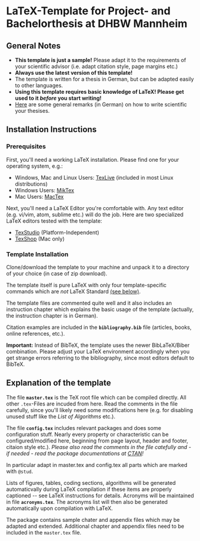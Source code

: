 # LaTeX-Template for Project- and Bachelorthesis at DHBW Mannheim

## General Notes
* __This template is just a sample!__ Please adapt it to the requirements of your scientific advisor (i.e. adapt citation style, page margins etc.)
* __Always use the latest version of this template!__
* The template is written for a thesis in German, but can be adapted easily to other languages.
* **Using this template requires basic knowledge of LaTeX! Please get used to it *before* you start writing!**
* [Here](hinweise-wissenschaftliche-arbeiten.md) are some general remarks (in German) on how to write scientific your thesises.


## Installation Instructions

### Prerequisites

First, you'll need a working LaTeX installation. Please find one for your
operating system, e.g.:

* Windows, Mac and Linux Users: [TexLive](http://www.tug.org/texlive/) (included in most Linux distributions)
* Windows Users: [MikTex](http://www.miktex.org)
* Mac Users: [MacTex](http://www.tug.org/mactex/index.html)

Next, you'll need a LaTeX Editor you're comfortable with. Any text editor (e.g. vi/vim, atom, sublime etc.) will do the job. Here are two specialized LaTeX editors tested with the template:

* [TexStudio](http://www.texstudio.org) (Platform-Independent)
* [TexShop](http://pages.uoregon.edu/koch/texshop/) (Mac only)

### Template Installation

Clone/download the template to your machine and unpack it to a directory of your choice (in case of zip download).

The template itself is pure LaTeX with only four template-specific commands which are _not_ LaTeX Standard [(see below)](#markdown-header-template-specific-commands).

The template files are commented quite well and it also includes an instruction chapter which explains the basic usage of the template (actually, the instruction chapter is in German).

Citation examples are included in the **`bibliography.bib`** file (articles, books, online references, etc.).

**Important:** Instead of BibTeX, the template uses the newer BibLaTeX/Biber combination. Please adjust your LaTeX environment accordingly when you get strange errors referring to the bibliography, since most editors default to BibTeX.

## Explanation of the template
The file **`master.tex`** is the TeX root file which can be compiled directly. All other `.tex`-Files are incuded from here. Read the comments in the file carefully, since you'll likely need some modifications here (e.g. for disabling unused stuff like the *List of Algorithms* etc.).

The file **`config.tex`** includes relevant packages and does some configuration stuff. Nearly every property or characteristic can be configured/modified here, beginning from page layout, header and footer, citaion style etc.). *Please also read the comments in the file catefully and - if needed - read the package documentations at [CTAN](http://www.ctan.org)!*

In particular adapt in master.tex and config.tex all parts which are marked with 
`@stud`.

Lists of figures, tables, coding sections, algorithms will be generated automaticvally during LaTeX compilation if these items are properly captioned -- see LaTeX instructions for details. Acronyms will be maintained in file **`acronyms.tex`**. The acronyms list will then also be generated automatically upon compilation with LaTeX.

The package contains sample chater and appendix files which may be adapted and extended. Additional chapter and appendix files need to be included in the `master.tex` file.
